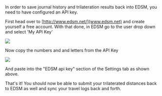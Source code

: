 In order to save journal history and trilateration results back into EDSM, you need to have configured an API key.  

First head over to [http://www.edsm.net/](www.edsm.net) and create yourself a free account.  With that done, in EDSM go to the user drop down and select 'My API Key'  

![](http://i.imgur.com/6g8VGlZ.png)  

Now copy the numbers and and letters from the API Key  

![](http://i.imgur.com/VSwjmNh.png)  
  
And paste into the "EDSM api key" section of the Settings tab as shown above.

That's it!  You should now be able to submit your trilaterated distances back to EDSM as well and sync your travel logs back and forth.